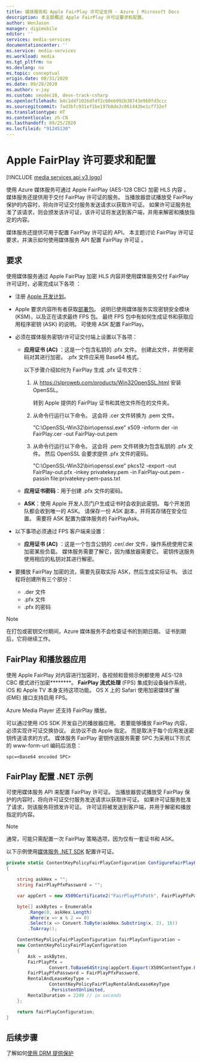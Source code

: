 ```yaml
---
title: 媒体服务和 Apple FairPlay 许可证支持 - Azure | Microsoft Docs
description: 本主题概述 Apple FairPlay 许可证要求和配置。
author: WenJason
manager: digimobile
editor: ''
services: media-services
documentationcenter: ''
ms.service: media-services
ms.workload: media
ms.tgt_pltfrm: na
ms.devlang: na
ms.topic: conceptual
origin.date: 08/31/2020
ms.date: 09/28/2020
ms.author: v-jay
ms.custom: seodec18, devx-track-csharp
ms.openlocfilehash: b4c1ddf1026dfdf2c60eb992b30743e960fd3ccc
ms.sourcegitcommit: 7ad3bfc931ef1be197b8de2c061443be1cf732ef
ms.translationtype: HT
ms.contentlocale: zh-CN
ms.lasthandoff: 09/25/2020
ms.locfileid: "91245130"
---
```

# <a name="apple-fairplay-license-requirements-and-configuration"></a>Apple FairPlay 许可要求和配置

[!INCLUDE [media services api v3 logo](./includes/v3-hr.md)]

使用 Azure 媒体服务可通过 Apple FairPlay (AES-128 CBC) 加密 HLS 内容  。 媒体服务还提供用于交付 FairPlay 许可证的服务。 当播放器尝试播放受 FairPlay 保护的内容时，将向许可证交付服务发送请求以获取许可证。 如果许可证服务批准了该请求，则会颁发该许可证，该许可证将发送到客户端，并用来解密和播放指定的内容。

媒体服务还提供可用于配置 FairPlay 许可证的 API。 本主题讨论 FairPlay 许可证要求，并演示如何使用媒体服务 API 配置 FairPlay 许可证  。 

## <a name="requirements"></a>要求

使用媒体服务通过 Apple FairPlay 加密 HLS 内容并使用媒体服务交付 FairPlay 许可证时，必需完成以下各项  ：

* 注册 [Apple 开发计划](https://developer.apple.com/)。
* Apple 要求内容所有者获取[部署包](https://developer.apple.com/contact/fps/)。 说明已使用媒体服务实现密钥安全模块 (KSM)，以及正在请求最终 FPS 包。 最终 FPS 包中有如何生成证书和获取应用程序密钥 (ASK) 的说明。 可使用 ASK 配置 FairPlay。
* 必须在媒体服务密钥/许可证交付端上设置以下各项：

    * **应用证书 (AC)** ：这是一个包含私钥的 .pfx 文件。 创建此文件，并使用密码对其进行加密。 .pfx 文件应采用 Base64 格式。

        以下步骤介绍如何为 FairPlay 生成 .pfx 证书文件：

        1. 从 https://slproweb.com/products/Win32OpenSSL.html 安装 OpenSSL。

            转到 Apple 提供的 FairPlay 证书和其他文件所在的文件夹。
        2. 从命令行运行以下命令。 这会将 .cer 文件转换为 .pem 文件。

            "C:\OpenSSL-Win32\bin\openssl.exe" x509 -inform der -in FairPlay.cer -out FairPlay-out.pem
        3. 从命令行运行以下命令。 这会将 .pem 文件转换为包含私钥的 .pfx 文件。 然后 OpenSSL 会要求提供 .pfx 文件的密码。

            "C:\OpenSSL-Win32\bin\openssl.exe" pkcs12 -export -out FairPlay-out.pfx -inkey privatekey.pem -in FairPlay-out.pem -passin file:privatekey-pem-pass.txt
            
    * **应用证书密码**：用于创建 .pfx 文件的密码。
    * **ASK**：使用 Apple 开发人员门户生成证书时会收到此密钥。 每个开发团队都会收到唯一的 ASK。 请保存一份 ASK 副本，并将其存储在安全位置。 需要将 ASK 配置为媒体服务的 FairPlayAsk。
    
* 以下事项必须通过 FPS 客户端来设置：

  * **应用证书 (AC)** ：这是一个包含公钥的 .cer/.der 文件，操作系统使用它来加密某些负载。 媒体服务需要了解它，因为播放器需要它。 密钥传送服务使用相应的私钥对其进行解密。

* 要播放 FairPlay 加密的流，需要先获取实际 ASK，然后生成实际证书。 该过程将创建所有三个部分：

  * .der 文件
  * .pfx 文件
  * .pfx 的密码
  
> [!NOTE]
> 在打包或密钥交付期间，Azure 媒体服务不会检查证书的到期日期。 证书到期后，它将继续工作。

## <a name="fairplay-and-player-apps"></a>FairPlay 和播放器应用

使用 Apple FairPlay 对内容进行加密时，各视频和音频示例都使用 AES-128 CBC 模式进行加密********。 **FairPlay 流式处理** (FPS) 集成到设备操作系统，iOS 和 Apple TV 本身支持这项功能。 OS X 上的 Safari 使用加密媒体扩展 (EME) 接口支持启用 FPS。

Azure Media Player 还支持 FairPlay 播放。

可以通过使用 iOS SDK 开发自己的播放器应用。 若要能够播放 FairPlay 内容，必须实现许可证交换协议。 此协议不由 Apple 指定。 而是取决于每个应用发送密钥传送请求的方式。 媒体服务 FairPlay 密钥传送服务需要 SPC 为采用以下形式的 www-form-url 编码后消息：

```
spc=<Base64 encoded SPC>
```

## <a name="fairplay-configuration-net-example"></a>FairPlay 配置 .NET 示例

可使用媒体服务 API 来配置 FairPlay 许可证。 当播放器尝试播放受 FairPlay 保护的内容时，将向许可证交付服务发送请求以获取许可证。 如果许可证服务批准了请求，则该服务将颁发许可证。 许可证将被发送到客户端，并用于解密和播放指定的内容。

> [!NOTE]
> 通常，可能只需配置一次 FairPlay 策略选项，因为仅有一套证书和 ASK。

以下示例使用[媒体服务 .NET SDK](https://docs.microsoft.com/dotnet/api/microsoft.azure.management.media.models?view=azure-dotnet) 配置许可证。

```csharp
private static ContentKeyPolicyFairPlayConfiguration ConfigureFairPlayPolicyOptions()
{

    string askHex = "";
    string FairPlayPfxPassword = "";

    var appCert = new X509Certificate2("FairPlayPfxPath", FairPlayPfxPassword, X509KeyStorageFlags.Exportable);

    byte[] askBytes = Enumerable
        .Range(0, askHex.Length)
        .Where(x => x % 2 == 0)
        .Select(x => Convert.ToByte(askHex.Substring(x, 2), 16))
        .ToArray();

    ContentKeyPolicyFairPlayConfiguration fairPlayConfiguration =
    new ContentKeyPolicyFairPlayConfiguration
    {
        Ask = askBytes,
        FairPlayPfx =
                Convert.ToBase64String(appCert.Export(X509ContentType.Pfx, FairPlayPfxPassword)),
        FairPlayPfxPassword = FairPlayPfxPassword,
        RentalAndLeaseKeyType =
                ContentKeyPolicyFairPlayRentalAndLeaseKeyType
                .PersistentUnlimited,
        RentalDuration = 2249 // in seconds
    };

    return fairPlayConfiguration;
}
```

## <a name="next-steps"></a>后续步骤

了解如何[使用 DRM 提供保护](protect-with-drm.md)

